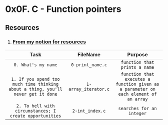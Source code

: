 # **0x0F. C - Function pointers**
## Resources
1. ### [From my notion for resources](https://bit.ly/alx-feb-resources)


|Task|FileName|Purpose|
|:---:|:---:|:---:|
| `0. What's my name` | `0-print_name.c` | `function that prints a name` |
| `1. If you spend too much time thinking about a thing, you'll never get it done` |`1-array_iterator.c` | `function that executes a function given as a parameter on each element of an array` |
| `2. To hell with circumstances; I create opportunities` | `2-int_index.c` | `searches for an integer` |

